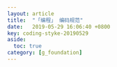 ```yaml
---
layout: article
title:  "「编程」 编码规范"
date:   2019-05-29 16:06:40 +0800
key: coding-styke-20190529
aside:
  toc: true
category: [g_foundation]
---
```

